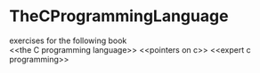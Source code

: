 # TheCProgrammingLanguage
exercises for the following book    
 &lt;&lt;the C programming language>>
&lt;&lt;pointers on c>>
 &lt;&lt;expert c programming>>

